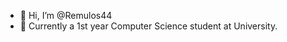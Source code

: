 - 👋 Hi, I’m @Remulos44
- 🌱 Currently a 1st year Computer Science student at University.

<!---
Remulos44/Remulos44 is a ✨ special ✨ repository because its `README.md` (this file) appears on your GitHub profile.
You can click the Preview link to take a look at your changes.
--->

